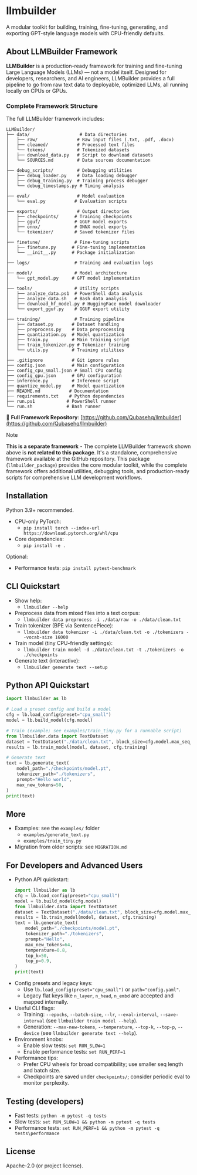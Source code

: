 # llmbuilder

A modular toolkit for building, training, fine-tuning, generating, and exporting GPT-style language models with CPU-friendly defaults.

## About LLMBuilder Framework

**LLMBuilder** is a production-ready framework for training and fine-tuning Large Language Models (LLMs) — not a model itself. Designed for developers, researchers, and AI engineers, LLMBuilder provides a full pipeline to go from raw text data to deployable, optimized LLMs, all running locally on CPUs or GPUs.

### Complete Framework Structure

The full LLMBuilder framework includes:

```
LLMBuilder/
├── data/                   # Data directories
│   ├── raw/               # Raw input files (.txt, .pdf, .docx)
│   ├── cleaned/           # Processed text files
│   └── tokens/            # Tokenized datasets
│   ├── download_data.py   # Script to download datasets
│   └── SOURCES.md         # Data sources documentation
│
├── debug_scripts/         # Debugging utilities
│   ├── debug_loader.py    # Data loading debugger
│   ├── debug_training.py  # Training process debugger
│   └── debug_timestamps.py # Timing analysis
│
├── eval/                  # Model evaluation
│   └── eval.py           # Evaluation scripts
│
├── exports/               # Output directories
│   ├── checkpoints/      # Training checkpoints
│   ├── gguf/             # GGUF model exports
│   ├── onnx/             # ONNX model exports
│   └── tokenizer/        # Saved tokenizer files
│
├── finetune/             # Fine-tuning scripts
│   ├── finetune.py      # Fine-tuning implementation
│   └── __init__.py      # Package initialization
│
├── logs/                 # Training and evaluation logs
│
├── model/                # Model architecture
│   └── gpt_model.py     # GPT model implementation
│
├── tools/                # Utility scripts
│   ├── analyze_data.ps1  # PowerShell data analysis
│   ├── analyze_data.sh   # Bash data analysis
│   ├── download_hf_model.py # HuggingFace model downloader
│   └── export_gguf.py    # GGUF export utility
│
├── training/             # Training pipeline
│   ├── dataset.py       # Dataset handling
│   ├── preprocess.py    # Data preprocessing
│   ├── quantization.py  # Model quantization
│   ├── train.py         # Main training script
│   ├── train_tokenizer.py # Tokenizer training
│   └── utils.py         # Training utilities
│
├── .gitignore           # Git ignore rules
├── config.json          # Main configuration
├── config_cpu_small.json # Small CPU config
├── config_gpu.json      # GPU configuration
├── inference.py         # Inference script
├── quantize_model.py    # Model quantization
├── README.md           # Documentation
├── requirements.txt    # Python dependencies
├── run.ps1            # PowerShell runner
└── run.sh             # Bash runner
```

🔗 **Full Framework Repository**: [https://github.com/Qubasehq/llmbuilder](https://github.com/Qubasehq/llmbuilder)

> [!NOTE]
> **This is a separate framework** - The complete LLMBuilder framework shown above is **not related to this package**. It's a standalone, comprehensive framework available at the GitHub repository. This package (`llmbuilder_package`) provides the core modular toolkit, while the complete framework offers additional utilities, debugging tools, and production-ready scripts for comprehensive LLM development workflows.

## Installation

Python 3.9+ recommended.

- CPU-only PyTorch:
  - `pip install torch --index-url https://download.pytorch.org/whl/cpu`
- Core dependencies:
  - `pip install -e .`

Optional:
- Performance tests: `pip install pytest-benchmark`

## CLI Quickstart

- Show help:
  - `llmbuilder --help`
- Preprocess data from mixed files into a text corpus:
  - `llmbuilder data preprocess -i ./data/raw -o ./data/clean.txt`
- Train tokenizer (BPE via SentencePiece):
  - `llmbuilder data tokenizer -i ./data/clean.txt -o ./tokenizers --vocab-size 16000`
- Train model (tiny CPU-friendly settings):
  - `llmbuilder train model -d ./data/clean.txt -t ./tokenizers -o ./checkpoints`
- Generate text (interactive):
  - `llmbuilder generate text --setup`

## Python API Quickstart

```python
import llmbuilder as lb

# Load a preset config and build a model
cfg = lb.load_config(preset="cpu_small")
model = lb.build_model(cfg.model)

# Train (example; see examples/train_tiny.py for a runnable script)
from llmbuilder.data import TextDataset
dataset = TextDataset("./data/clean.txt", block_size=cfg.model.max_seq_length)
results = lb.train_model(model, dataset, cfg.training)

# Generate text
text = lb.generate_text(
    model_path="./checkpoints/model.pt",
    tokenizer_path="./tokenizers",
    prompt="Hello world",
    max_new_tokens=50,
)
print(text)
```

## More
- Examples: see the `examples/` folder
  - `examples/generate_text.py`
  - `examples/train_tiny.py`
- Migration from older scripts: see `MIGRATION.md`

## For Developers and Advanced Users
- Python API quickstart:
  ```python
  import llmbuilder as lb
  cfg = lb.load_config(preset="cpu_small")
  model = lb.build_model(cfg.model)
  from llmbuilder.data import TextDataset
  dataset = TextDataset("./data/clean.txt", block_size=cfg.model.max_seq_length)
  results = lb.train_model(model, dataset, cfg.training)
  text = lb.generate_text(
      model_path="./checkpoints/model.pt",
      tokenizer_path="./tokenizers",
      prompt="Hello",
      max_new_tokens=64,
      temperature=0.8,
      top_k=50,
      top_p=0.9,
  )
  print(text)
  ```
- Config presets and legacy keys:
  - Use `lb.load_config(preset="cpu_small")` or `path="config.yaml"`.
  - Legacy flat keys like `n_layer`, `n_head`, `n_embd` are accepted and mapped internally.
- Useful CLI flags:
  - Training: `--epochs`, `--batch-size`, `--lr`, `--eval-interval`, `--save-interval` (see `llmbuilder train model --help`).
  - Generation: `--max-new-tokens`, `--temperature`, `--top-k`, `--top-p`, `--device` (see `llmbuilder generate text --help`).
- Environment knobs:
  - Enable slow tests: `set RUN_SLOW=1`
  - Enable performance tests: `set RUN_PERF=1`
- Performance tips:
  - Prefer CPU wheels for broad compatibility; use smaller seq length and batch size.
  - Checkpoints are saved under `checkpoints/`; consider periodic eval to monitor perplexity.

## Testing (developers)
- Fast tests: `python -m pytest -q tests`
- Slow tests: `set RUN_SLOW=1 && python -m pytest -q tests`
- Performance tests: `set RUN_PERF=1 && python -m pytest -q tests\performance`

## License
Apache-2.0 (or project license).
